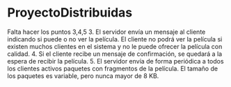# ProyectoDistribuidas
Falta hacer los puntos 3,4,5
3. El servidor envía un mensaje al cliente indicando si puede o no ver la película. El cliente no podrá ver
la película si existen muchos clientes en el sistema y no le puede ofrecer la película con calidad.
4. Si el cliente recibe un mensaje de confirmación, se quedará a la espera de recibir la película.
5. El servidor envía de forma periódica a todos los clientes activos paquetes con fragmentos de la película.
El tamaño de los paquetes es variable, pero nunca mayor de 8 KB.
